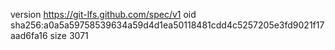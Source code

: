 version https://git-lfs.github.com/spec/v1
oid sha256:a0a5a59758539634a59d4d1ea50118481cdd4c5257205e3fd9021f17aad6fa16
size 3071
